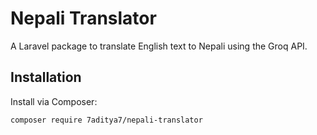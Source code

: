 # Nepali Translator

A Laravel package to translate English text to Nepali using the Groq API.

## Installation

Install via Composer:

```bash
composer require 7aditya7/nepali-translator
